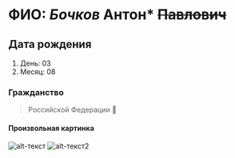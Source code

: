 # ФИО: *Бочков* __Антон*__ ~~Павлович~~

## Дата рождения
1. День: 03
2. Месяц: 08
### Гражданство
> Российской Федерации :rocket:
#### Произвольная картинка
![alt-текст](https://camo.githubusercontent.com/9045232c67ab6252966b9e289446954f53df2202294021287d977955d66a8040/68747470733a2f2f662e636c6f75642e6769746875622e636f6d2f6173736574732f3137363031332f3832303636392f32353639373532362d656663612d313165322d383839322d3431636566613138356563622e706e67 "markdown hints 1")
![alt-текст2][logo]

[logo]: https://s2.studylib.es/store/data/008825178_1-f39e56009941736933e722fe371a5cd3.png "markdown hints 2"